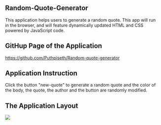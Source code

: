 ## Random-Quote-Generator

This application helps users to generate a random quote. This app will run in the browser, and will feature dynamically updated HTML and CSS powered by JavaScript code.

## GitHup Page of the Application

https://github.com/Puthpiseth/Random-quote-generator

## Application Instruction

Click the button "new-quote" to generate a random quote and the color of the body, the quote, the author and the button are randomly modified.

## The Application Layout
![](Random-Quote-Generator-Démo.png)
